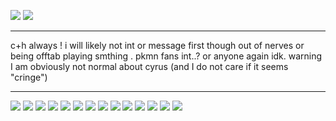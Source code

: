 ![](https://files.catbox.moe/hjpjgo.gif)
![](https://files.catbox.moe/hogc2t.gif)

---

c+h always ! i will likely not int or message first though out of nerves or being offtab playing smthing . pkmn fans int..? or anyone again idk. warning I am obviously not normal about cyrus (and I do not care if it seems "cringe")

---

![](https://files.catbox.moe/h7ksf9.jpg) ![](https://files.catbox.moe/tcpocq.gif) ![](https://files.catbox.moe/mthe3e.jpg) ![](https://files.catbox.moe/kpyh18.jpg) ![](https://files.catbox.moe/hwjrts.jpg) ![](https://files.catbox.moe/t63x7j.jpg) ![](https://files.catbox.moe/e4wa1k.gif) ![](https://files.catbox.moe/d7x4y6.jpg) ![](https://files.catbox.moe/xxp32b.jpg) ![](https://files.catbox.moe/62bso3.jpg) ![](https://files.catbox.moe/1f347y.gif) ![](https://files.catbox.moe/z392ih.gif) ![](https://files.catbox.moe/alq5fc.gif) ![](https://files.catbox.moe/zjjbq0.gif)
